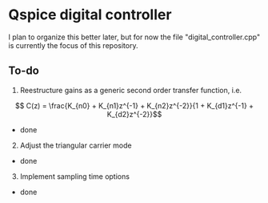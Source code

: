 # Qspice digital controller

I plan to organize this better later, but for now the file "digital_controller.cpp" is currently the focus of this repository.

## To-do

1. Reestructure gains as a generic second order transfer function, i.e.

```math 
    C(z) = \frac{K_{n0} + K_{n1}z^{-1} + K_{n2}z^{-2}}{1 + K_{d1}z^{-1} + K_{d2}z^{-2}}
```


- done

2. Adjust the triangular carrier mode

- done

3. Implement sampling time options
- done